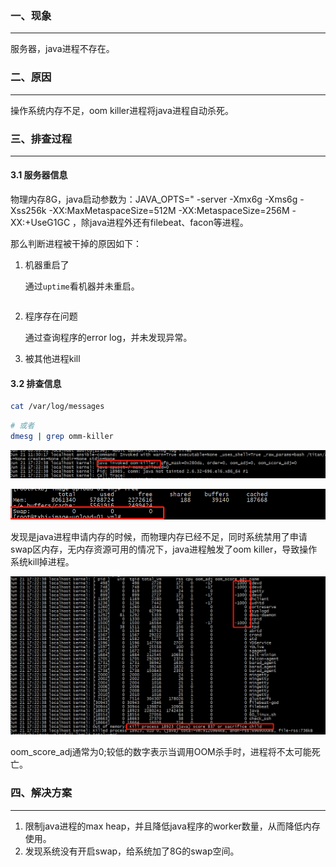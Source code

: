 ### 一、现象

---

服务器，java进程不存在。



### 二、原因

---

操作系统内存不足，oom killer进程将java进程自动杀死。



### 三、排查过程

---

#### 3.1 服务器信息

物理内存8G，java启动参数为：JAVA_OPTS=" -server -Xmx6g -Xms6g -Xss256k -XX:MaxMetaspaceSize=512M -XX:MetaspaceSize=256M -XX:+UseG1GC ，除java进程外还有filebeat、facon等进程。

那么判断进程被干掉的原因如下：

1. 机器重启了

   通过`uptime`看机器并未重启。

   ```bash
   
   ```

2. 程序存在问题

   通过查询程序的error log，并未发现异常。

3. 被其他进程kill

#### 3.2 排查信息

```bash
cat /var/log/messages
```

```bash
# 或者
dmesg | grep omm-killer
```

![img](img/296222-20191031101735481-23821086.png)

![img](img/296222-20191031101748314-339755124.png)

发现是java进程申请内存的时候，而物理内存已经不足，同时系统禁用了申请swap区内存，无内存资源可用的情况下，java进程触发了oom killer，导致操作系统kill掉进程。

![img](img/296222-20191031101814892-87416005.png)

oom_score_adj通常为0;较低的数字表示当调用OOM杀手时，进程将不太可能死亡。



### 四、解决方案

---

1. 限制java进程的max heap，并且降低java程序的worker数量，从而降低内存使用。
2. 发现系统没有开启swap，给系统加了8G的swap空间。